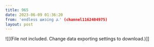 ```yaml
---
title: 965
date: 2023-06-09 01:36:20
from: 'endless шизing ⍼' (channel1162404975)
layout: post
---
```


![[(File not included. Change data exporting settings to download.)]]


